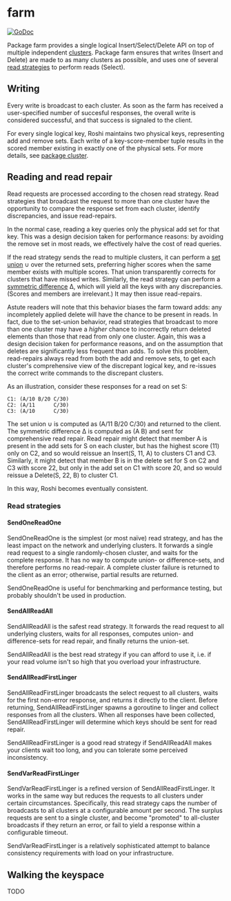 # farm

[![GoDoc](https://godoc.org/github.com/soundcloud/roshi/farm?status.png)](https://godoc.org/github.com/soundcloud/roshi/farm)

Package farm provides a single logical Insert/Select/Delete API on top of
multiple independent [clusters][cluster]. Package farm ensures that writes
(Insert and Delete) are made to as many clusters as possible, and uses one of
several [read strategies](#read_strategies) to perform reads (Select).

[cluster]: https://github.com/soundcloud/roshi/blob/master/cluster

## Writing

Every write is broadcast to each cluster. As soon as the farm has received a
user-specified number of succesful responses, the overall write is considered
successful, and that success is signaled to the client.

For every single logical key, Roshi maintains two physical keys, representing
add and remove sets. Each write of a key-score-member tuple results in the
scored member existing in exactly one of the physical sets. For more details,
see [package cluster][cluster].

## Reading and read repair

Read requests are processed according to the chosen read strategy. Read
strategies that broadcast the request to more than one cluster have the
opportunity to compare the response set from each cluster, identify
discrepancies, and issue read-repairs.

In the normal case, reading a key queries only the physical add set for that
key. This was a design decision taken for performance reasons: by avoiding the
remove set in most reads, we effectively halve the cost of read queries.

If the read strategy sends the read to multiple clusters, it can perform a
[set union][set-union] ∪ over the returned sets, preferring higher scores when
the same member exists with multiple scores. That union transparently corrects
for clusters that have missed writes. Similarly, the read strategy can perform
a [symmetric difference][symmetric-difference] ∆, which will yield all the
keys with any discrepancies. (Scores and members are irrelevant.) It may then
issue read-repairs.

[set-union]: http://en.wikipedia.org/wiki/Union_(set_theory)
[symmetric-difference]: http://en.wikipedia.org/wiki/Symmetric_difference

Astute readers will note that this behavior biases the farm toward adds: any
incompletely applied delete will have the chance to be present in reads. In
fact, due to the set-union behavior, read strategies that broadcast to more
than one cluster may have a _higher_ chance to incorrectly return deleted
elements than those that read from only one cluster. Again, this was a design
decision taken for performance reasons, and on the assumption that deletes are
significantly less frequent than adds. To solve this problem, read-repairs
always read from both the add and remove sets, to get each cluster's
comprehensive view of the discrepant logical key, and re-issues the correct
write commands to the discrepant clusters.

As an illustration, consider these responses for a read on set S:

```
C1: (A/10 B/20 C/30)
C2: (A/11      C/30)
C3: (A/10      C/30)
```

The set union ∪ is computed as (A/11 B/20 C/30) and returned to the client.
The symmetric difference ∆ is computed as (A B) and sent for comprehensive
read repair. Read repair might detect that member A is present in the add sets
for S on each cluster, but has the highest score (11) only on C2, and so would
reissue an Insert(S, 11, A) to clusters C1 and C3. Similarly, it might detect
that member B is in the delete set for S on C2 and C3 with score 22, but only
in the add set on C1 with score 20, and so would reissue a Delete(S, 22, B) to
cluster C1.

In this way, Roshi becomes eventually consistent.

### Read strategies

#### SendOneReadOne

SendOneReadOne is the simplest (or most naïve) read strategy, and has the
least impact on the network and underlying clusters. It forwards a single read
request to a single randomly-chosen cluster, and waits for the complete
response. It has no way to compute union- or difference-sets, and therefore
performs no read-repair. A complete cluster failure is returned to the client
as an error; otherwise, partial results are returned.

SendOneReadOne is useful for benchmarking and performance testing, but
probably shouldn't be used in production.

#### SendAllReadAll

SendAllReadAll is the safest read strategy. It forwards the read request to
all underlying clusters, waits for all responses, computes union- and
difference-sets for read repair, and finally returns the union-set.

SendAllReadAll is the best read strategy if you can afford to use it, i.e. if
your read volume isn't so high that you overload your infrastructure.

#### SendAllReadFirstLinger

SendAllReadFirstLinger broadcasts the select request to all clusters, waits
for the first non-error response, and returns it directly to the client.
Before returning, SendAllReadFirstLinger spawns a goroutine to linger and
collect responses from all the clusters. When all responses have been
collected, SendAllReadFirstLinger will determine which keys should be sent
for read repair.

SendAllReadFirstLinger is a good read strategy if SendAllReadAll makes your
clients wait too long, and you can tolerate some perceived inconsistency.

#### SendVarReadFirstLinger

SendVarReadFirstLinger is a refined version of SendAllReadFirstLinger. It
works in the same way but reduces the requests to all clusters under certain
circumstances. Specifically, this read strategy caps the number of broadcasts
to all clusters at a configurable amount per second. The surplus requests are
sent to a single cluster, and become "promoted" to all-cluster broadcasts if
they return an error, or fail to yield a response within a configurable
timeout.

SendVarReadFirstLinger is a relatively sophisticated attempt to balance
consistency requirements with load on your infrastructure.

## Walking the keyspace

TODO